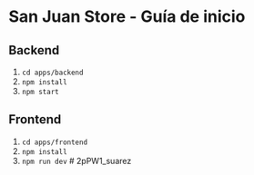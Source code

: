 # San Juan Store - Guía de inicio

## Backend

1. `cd apps/backend`
2. `npm install`
3. `npm start`

## Frontend

1. `cd apps/frontend`
2. `npm install`
3. `npm run dev`
#   2 p P W 1 _ s u a r e z  
 